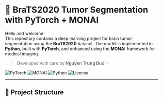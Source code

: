 # 🧠 BraTS2020 Tumor Segmentation with PyTorch + MONAI

Hello and welcome!  
This repository contains a deep learning project for brain tumor segmentation using the **BraTS2020** dataset. The model is implemented in **Python**, built with **PyTorch**, and enhanced using the **MONAI** framework for medical imaging.

> Developed with care by **Nguyen Trung Duc** ✨

![PyTorch](https://img.shields.io/badge/framework-PyTorch-red?style=flat&logo=pytorch)
![MONAI](https://img.shields.io/badge/medical-MONAI-orange?style=flat&logo=medical-services)
![Python](https://img.shields.io/badge/language-Python-blue?style=flat&logo=python)
![License](https://img.shields.io/badge/license-MIT-green)

---

## 📁 Project Structure

